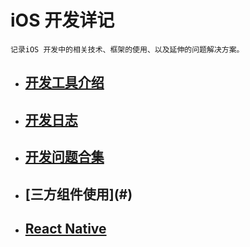 # iOS 开发详记

`记录iOS 开发中的相关技术、框架的使用、以及延伸的问题解决方案。`

* ## [开发工具介绍](#<开发工具>)

* ## [开发日志](#<开发日志>)

* ## [开发问题合集](#<开发问题合集>)

* ## [三方组件使用](#<Third party>)

* ## [React Native](#<RN>)


